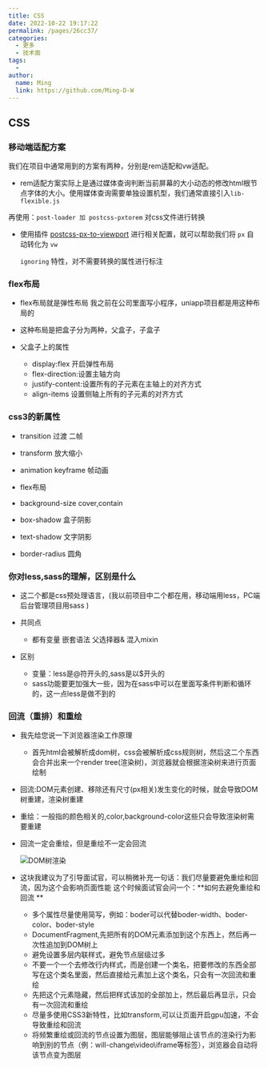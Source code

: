 ```yaml
---
title: CSS
date: 2022-10-22 19:17:22
permalink: /pages/26cc37/
categories:
  - 更多
  - 技术面
tags:
  - 
author: 
  name: Ming
  link: https://github.com/Ming-D-W
---
```

## CSS

### 移动端适配方案

我们在项目中通常用到的方案有两种，分别是rem适配和vw适配。

- rem适配方案实际上是通过媒体查询判断当前屏幕的大小动态的修改html根节点字体的大小。使用媒体查询需要单独设置机型，我们通常直接引入`lib-flexible.js`

再使用：`post-loader 加 postcss-pxtorem` 对css文件进行转换

- 使用插件 [postcss-px-to-viewport](https://link.juejin.cn/?target=https%3A%2F%2Fgithub.com%2Fevrone%2Fpostcss-px-to-viewport%2Fblob%2Fmaster%2FREADME_CN.md) 进行相关配置，就可以帮助我们将 `px` 自动转化为 `vw`

  `ignoring` 特性，对不需要转换的属性进行标注



### flex布局

- flex布局就是弹性布局 我之前在公司里面写小程序，uniapp项目都是用这种布局的

- 这种布局是把盒子分为两种，父盒子，子盒子

- 父盒子上的属性
  - display:flex 开启弹性布局
  - flex-direction:设置主轴方向
  - justify-content:设置所有的子元素在主轴上的对齐方式
  - align-items 设置侧轴上所有的子元素的对齐方式


### css3的新属性

- transition 过渡 二帧

- transform 放大缩小

- animation keyframe 帧动画

- flex布局

- background-size cover,contain

- box-shadow 盒子阴影

- text-shadow 文字阴影

- border-radius 圆角


### 你对less,sass的理解，区别是什么

- 这二个都是css预处理语言，(我以前项目中二个都在用，移动端用less，PC端后台管理项目用sass )

- 共同点
  - 都有变量 嵌套语法 父选择器& 混入mixin

- 区别
  - 变量：less是@符开头的,sass是以$开头的
  - sass功能要更加强大一些，因为在sass中可以在里面写条件判断和循环的，这一点less是做不到的

### 回流（重排）和重绘

- 我先给您说一下浏览器渲染工作原理 
  - 首先html会被解析成dom树，css会被解析成css规则树，然后这二个东西会合并出来一个render tree(渲染树)，浏览器就会根据渲染树来进行页面绘制
  
- 回流:DOM元素创建、移除还有尺寸(px相关)发生变化的时候，就会导致DOM树重建，渲染树重建 

- 重绘：一般指的颜色相关的,color,background-color这些只会导致渲染树需要重建 

- 回流一定会重绘，但是重绘不一定会回流 

  ![DOM树渲染](https://photo-album-1314189846.cos.ap-shanghai.myqcloud.com/202304072028450.png) 

- 这块我建议为了引导面试官，可以稍微补充一句话：我们尽量要避免重绘和回流，因为这个会影响页面性能 这个时候面试官会问一个：**如何去避免重绘和回流 **

  - 多个属性尽量使用简写，例如：boder可以代替boder-width、boder-color、boder-style
  - DocumentFragment,先把所有的DOM元素添加到这个东西上，然后再一次性追加到DOM树上
  - 避免设置多层内联样式，避免节点层级过多
  - 不要一个一个去修改行内样式，而是创建一个类名，把要修改的东西全部写在这个类名里面，然后直接给元素加上这个类名，只会有一次回流和重绘
  - 先把这个元素隐藏，然后把样式该加的全部加上，然后最后再显示，只会有一次回流和重绘
  - 尽量多使用CSS3新特性，比如transform,可以让页面开启gpu加速，不会导致重绘和回流
  - 将频繁重绘或回流的节点设置为图层，图层能够阻止该节点的渲染行为影响到别的节点（例：will-change\video\iframe等标签），浏览器会自动将该节点变为图层

